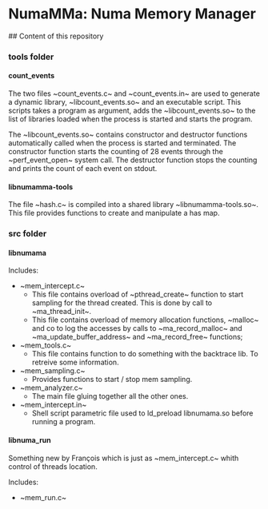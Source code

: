# NumaMMa: Numa Memory Manager 

## Content of this repository

### tools folder

#### count_events

The  two  files ~count_events.c~  and  ~count_events.in~  are used  to
generate  a dynamic  library, ~libcount_events.so~  and an  executable
script.   This  scripts   takes  a  program  as   argument,  adds  the
~libcount_events.so~ to the list of  libraries loaded when the process
is started and starts the program.

The ~libcount_events.so~ contains constructor and destructor functions
automatically called when  the process is started  and terminated. The
constructor  function starts  the counting  of 28  events through  the
~perf_event_open~  system call.   The  destructor  function stops  the
counting and prints the count of each event on stdout.

#### libnumamma-tools

The   file    ~hash.c~   is    compiled   into   a    shared   library
~libnumamma-tools.so~.  This file  provides  functions  to create  and
manipulate a has map.

 
### src folder

#### libnumama

Includes:

- ~mem_intercept.c~
  + This file contains overload  of ~pthread_create~ function to start
    sampling  for the  thread  created.  This is  done  by  call  to
    ~ma_thread_init~.
  +  This  file  contains  overload of  memory  allocation  functions,
    ~malloc~ and co to log the accesses by calls to ~ma_record_malloc~
    and ~ma_update_buffer_address~ and ~ma_record_free~ functions;
- ~mem_tools.c~
  + This  file contains  function to do  something with  the backtrace
    lib. To retreive some information.
- ~mem_sampling.c~
  + Provides functions to start / stop mem sampling.
- ~mem_analyzer.c~
  + The main file gluing together all the other ones.
- ~mem_intercept.in~ 
  + Shell  script parametric  file  used  to ld_preload  libnumama.so
    before running a program.

#### libnuma_run

Something new  by François  which is  just as  ~mem_intercept.c~ whith
control of threads location.

Includes:

- ~mem_run.c~

